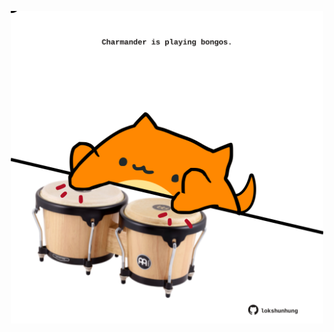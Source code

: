 <!-- built at 18/01/2024, 09:00:39 UTC -->
<p align="center">
  <img width="500" height="500" src="./ReadmeImage.svg">
</p>
